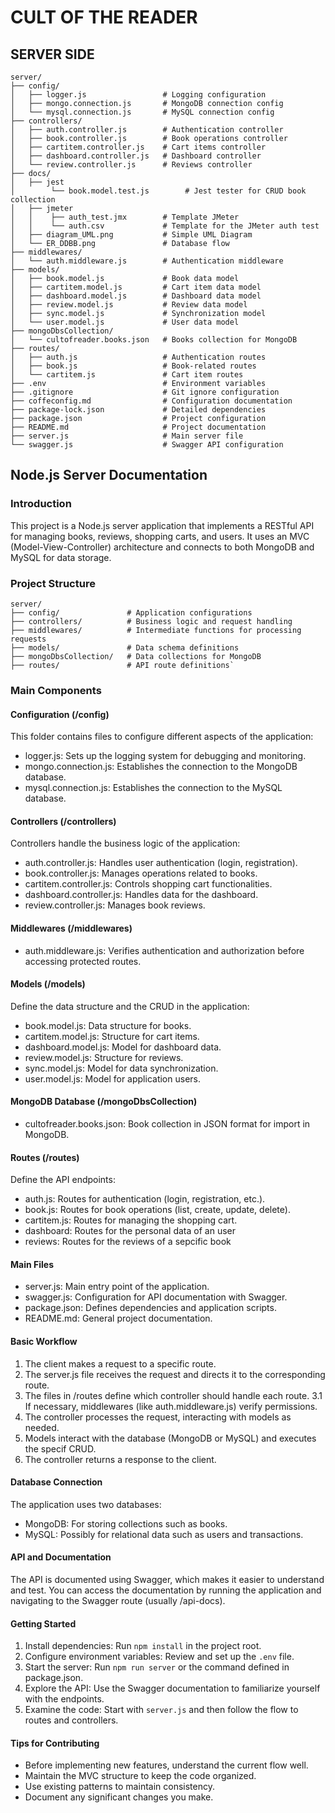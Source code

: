 # CULT OF THE READER

## SERVER SIDE

```
server/
├── config/
│   ├── logger.js                 # Logging configuration
│   ├── mongo.connection.js       # MongoDB connection config
│   └── mysql.connection.js       # MySQL connection config
├── controllers/
│   ├── auth.controller.js        # Authentication controller
│   ├── book.controller.js        # Book operations controller
│   ├── cartitem.controller.js    # Cart items controller
│   ├── dashboard.controller.js   # Dashboard controller
│   └── review.controller.js      # Reviews controller
├── docs/
│   ├── jest
│        └── book.model.test.js        # Jest tester for CRUD book collection
│   ├── jmeter
│   │    ├── auth_test.jmx        # Template JMeter
│   │    └── auth.csv             # Template for the JMeter auth test
│   ├── diagram_UML.png           # Simple UML Diagram
│   └── ER_DDBB.png               # Database flow
├── middlewares/
│   └── auth.middleware.js        # Authentication middleware
├── models/
│   ├── book.model.js             # Book data model
│   ├── cartitem.model.js         # Cart item data model
│   ├── dashboard.model.js        # Dashboard data model
│   ├── review.model.js           # Review data model
│   ├── sync.model.js             # Synchronization model
│   └── user.model.js             # User data model
├── mongoDbsCollection/
│   └── cultofreader.books.json   # Books collection for MongoDB
├── routes/
│   ├── auth.js                   # Authentication routes
│   ├── book.js                   # Book-related routes
│   └── cartitem.js               # Cart item routes
├── .env                          # Environment variables
├── .gitignore                    # Git ignore configuration
├── coffeconfig.md                # Configuration documentation
├── package-lock.json             # Detailed dependencies
├── package.json                  # Project configuration
├── README.md                     # Project documentation
├── server.js                     # Main server file
└── swagger.js                    # Swagger API configuration
```

## Node.js Server Documentation

### Introduction

This project is a Node.js server application that implements a RESTful API for managing books, reviews, shopping carts, and users. It uses an MVC (Model-View-Controller) architecture and connects to both MongoDB and MySQL for data storage.

### Project Structure

```
server/
├── config/               # Application configurations
├── controllers/          # Business logic and request handling
├── middlewares/          # Intermediate functions for processing requests
├── models/               # Data schema definitions
├── mongoDbsCollection/   # Data collections for MongoDB
├── routes/               # API route definitions`
```

### Main Components

#### Configuration (/config)

This folder contains files to configure different aspects of the application:

- logger.js: Sets up the logging system for debugging and monitoring.
- mongo.connection.js: Establishes the connection to the MongoDB database.
- mysql.connection.js: Establishes the connection to the MySQL database.

#### Controllers (/controllers)

Controllers handle the business logic of the application:

- auth.controller.js: Handles user authentication (login, registration).
- book.controller.js: Manages operations related to books.
- cartitem.controller.js: Controls shopping cart functionalities.
- dashboard.controller.js: Handles data for the dashboard.
- review.controller.js: Manages book reviews.

#### Middlewares (/middlewares)

- auth.middleware.js: Verifies authentication and authorization before accessing protected routes.

#### Models (/models)

Define the data structure and the CRUD in the application:

- book.model.js: Data structure for books.
- cartitem.model.js: Structure for cart items.
- dashboard.model.js: Model for dashboard data.
- review.model.js: Structure for reviews.
- sync.model.js: Model for data synchronization.
- user.model.js: Model for application users.

#### MongoDB Database (/mongoDbsCollection)

- cultofreader.books.json: Book collection in JSON format for import in MongoDB.

#### Routes (/routes)

Define the API endpoints:

- auth.js: Routes for authentication (login, registration, etc.).
- book.js: Routes for book operations (list, create, update, delete).
- cartitem.js: Routes for managing the shopping cart.
- dashboard: Routes for the personal data of an user
- reviews: Routes for the reviews of a sepcific book

#### Main Files

- server.js: Main entry point of the application.
- swagger.js: Configuration for API documentation with Swagger.
- package.json: Defines dependencies and application scripts.
- README.md: General project documentation.

#### Basic Workflow

1. The client makes a request to a specific route.
2. The server.js file receives the request and directs it to the corresponding route.
3. The files in /routes define which controller should handle each route.
3.1 If necessary, middlewares (like auth.middleware.js) verify permissions.
4. The controller processes the request, interacting with models as needed.
5. Models interact with the database (MongoDB or MySQL) and executes the specif CRUD.
6. The controller returns a response to the client.

#### Database Connection

The application uses two databases:

- MongoDB: For storing collections such as books.
- MySQL: Possibly for relational data such as users and transactions.

#### API and Documentation

The API is documented using Swagger, which makes it easier to understand and test. You can access the documentation by running the application and navigating to the Swagger route (usually /api-docs).

#### Getting Started

1. Install dependencies: Run `npm install` in the project root.
2. Configure environment variables: Review and set up the `.env` file.
3. Start the server: Run `npm run server` or the command defined in package.json.
4. Explore the API: Use the Swagger documentation to familiarize yourself with the endpoints.
5. Examine the code: Start with `server.js` and then follow the flow to routes and controllers.

#### Tips for Contributing

- Before implementing new features, understand the current flow well.
- Maintain the MVC structure to keep the code organized.
- Use existing patterns to maintain consistency.
- Document any significant changes you make.
